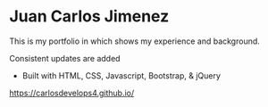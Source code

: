 # Juan Carlos Jimenez

This is my portfolio in which shows my experience and background. 

Consistent updates are added 

- Built with HTML, CSS, Javascript, Bootstrap, & jQuery

https://carlosdevelops4.github.io/
